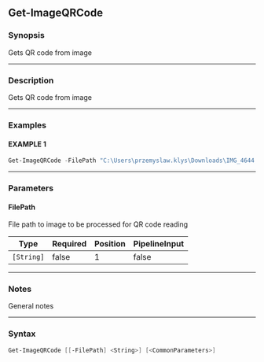 Get-ImageQRCode
---------------




### Synopsis
Gets QR code from image



---


### Description

Gets QR code from image



---


### Examples
#### EXAMPLE 1
```PowerShell
Get-ImageQRCode -FilePath "C:\Users\przemyslaw.klys\Downloads\IMG_4644.jpeg"
```



---


### Parameters
#### **FilePath**

File path to image to be processed for QR code reading






|Type      |Required|Position|PipelineInput|
|----------|--------|--------|-------------|
|`[String]`|false   |1       |false        |





---


### Notes
General notes



---


### Syntax
```PowerShell
Get-ImageQRCode [[-FilePath] <String>] [<CommonParameters>]
```
